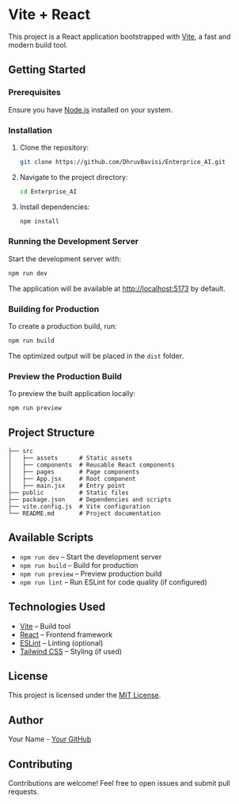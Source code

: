 # Vite + React

This project is a React application bootstrapped with [Vite](https://vitejs.dev/), a fast and modern build tool.

## Getting Started

### Prerequisites
Ensure you have [Node.js](https://nodejs.org/) installed on your system.

### Installation
1. Clone the repository:
   ```sh
   git clone https://github.com/DhruvBavisi/Enterprice_AI.git
   ```
2. Navigate to the project directory:
   ```sh
   cd Enterprise_AI
   ```
3. Install dependencies:
   ```sh
   npm install
   ```

### Running the Development Server
Start the development server with:
```sh
npm run dev
```
The application will be available at [http://localhost:5173](http://localhost:5173) by default.

### Building for Production
To create a production build, run:
```sh
npm run build
```
The optimized output will be placed in the `dist` folder.

### Preview the Production Build
To preview the built application locally:
```sh
npm run preview
```

## Project Structure
```
├── src
│   ├── assets      # Static assets
│   ├── components  # Reusable React components
│   ├── pages       # Page components
│   ├── App.jsx     # Root component
│   ├── main.jsx    # Entry point
├── public          # Static files
├── package.json    # Dependencies and scripts
├── vite.config.js  # Vite configuration
└── README.md       # Project documentation
```

## Available Scripts
- `npm run dev` – Start the development server
- `npm run build` – Build for production
- `npm run preview` – Preview production build
- `npm run lint` – Run ESLint for code quality (if configured)

## Technologies Used
- [Vite](https://vitejs.dev/) – Build tool
- [React](https://react.dev/) – Frontend framework
- [ESLint](https://eslint.org/) – Linting (optional)
- [Tailwind CSS](https://tailwindcss.com/) – Styling (if used)

## License
This project is licensed under the [MIT License](LICENSE).

## Author
Your Name - [Your GitHub](https://github.com/yourgithub)

## Contributing
Contributions are welcome! Feel free to open issues and submit pull requests.

